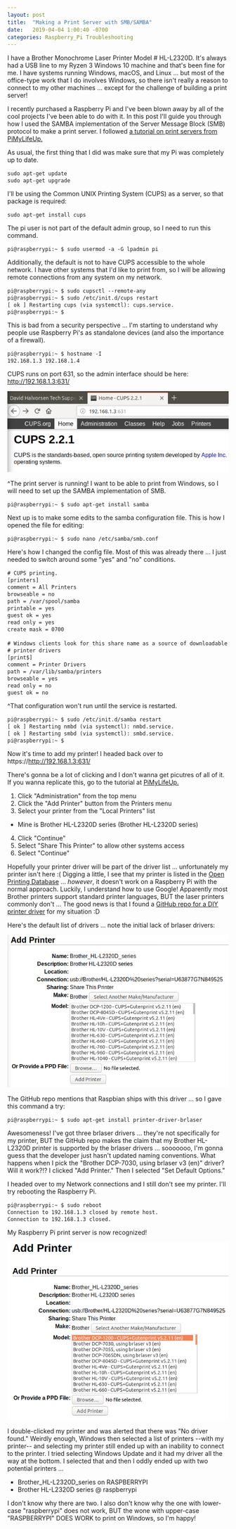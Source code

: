 ```yaml
---
layout: post
title:  "Making a Print Server with SMB/SAMBA"
date:   2019-04-04 1:00:40 -0700
categories: Raspberry_Pi Troubleshooting
---
```


I have a Brother Monochrome Laser Printer Model # HL-L2320D. It's always had a USB line to my Ryzen 3 Windows 10 machine and that's been fine for me. I have systems running Windows, macOS, and Linux ... but most of the office-type work that I do involves Windows, so there isn't really a reason to connect to my other machines ... except for the challenge of building a print server!

I recently purchased a Raspberry Pi and I've been blown away by all of the cool projects I've been able to do with it. In this post I'll guide you through how I used the SAMBA implementation of the Server Message Block (SMB) protocol to make a print server. I followed [a tutorial on print servers from PiMyLifeUp.](https://pimylifeup.com/raspberry-pi-print-server/)

As usual, the first thing that I did was make sure that my Pi was completely up to date.

```console
sudo apt-get update
sudo apt-get upgrade
```

I'll be using the Common UNIX Printing System (CUPS) as a server, so that package is required:

```console
sudo apt-get install cups
```

The pi user is not part of the default admin group, so I need to run this command.

```console
pi@raspberrypi:~ $ sudo usermod -a -G lpadmin pi
```

Additionally, the default is not to have CUPS accessible to the whole network. I have other systems that I'd like to print from, so I will be allowing remote connections from any system on my network.

```console
pi@raspberrypi:~ $ sudo cupsctl --remote-any
pi@raspberrypi:~ $ sudo /etc/init.d/cups restart
[ ok ] Restarting cups (via systemctl): cups.service.
pi@raspberrypi:~ $
```

This is bad from a security perspective ... I'm starting to understand why people use Raspberry Pi's as standalone devices (and also the importance of a firewall).

```console
pi@raspberrypi:~ $ hostname -I
192.168.1.3 192.168.1.4
```

CUPS runs on port 631, so the admin interface should be here: http://192.168.1.3:631/

![CUPS-631](/assets/2019-04-05-Print_Server_Raspberry/CUPS-631.PNG)

^The print server is running! I want to be able to print from Windows, so I will need to set up the SAMBA implementation of SMB.

```console
pi@raspberrypi:~ $ sudo apt-get install samba
```

Next up is to make some edits to the samba configuration file. This is how I opened the file for editing:

```console
pi@raspberrypi:~ $ sudo nano /etc/samba/smb.conf
```

Here's how I changed the config file. Most of this was already there ... I just needed to switch around some "yes" and "no" conditions.

```console
# CUPS printing.  
[printers]
comment = All Printers
browseable = no
path = /var/spool/samba
printable = yes
guest ok = yes
read only = yes
create mask = 0700

# Windows clients look for this share name as a source of downloadable
# printer drivers
[print$]
comment = Printer Drivers
path = /var/lib/samba/printers
browseable = yes
read only = no
guest ok = no
```

^That configuration won't run until the service is restarted.

```console
pi@raspberrypi:~ $ sudo /etc/init.d/samba restart
[ ok ] Restarting nmbd (via systemctl): nmbd.service.
[ ok ] Restarting smbd (via systemctl): smbd.service.
pi@raspberrypi:~ $
```

Now it's time to add my printer! I headed back over to https://http://192.168.1.3:631/

There's gonna be a lot of clicking and I don't wanna get picutres of all of it. If you wanna replicate this, go to the tutorial at [PiMyLifeUp.](https://pimylifeup.com/raspberry-pi-print-server/)

1. Click "Administration" from the top menu
2. Click the "Add Printer" button from the Printers menu
3. Select your printer from the "Local Printers" list
  * Mine is Brother HL-L2320D series (Brother HL-L2320D series)
4. Click "Continue"
5. Select "Share This Printer" to allow other systems access
6. Select "Continue"

Hopefully your printer driver will be part of the driver list ... unfortunately my printer isn't here :( Digging a little, I see that my printer is listed in the [Open Printing Database](https://www.openprinting.org/printer/Brother/Brother-HL-L2320D) ... *however*, it doesn't work on a Raspberry Pi with the normal approach. Luckily, I understand how to use Google! Apparently most Brother printers support standard printer languages, BUT the laser printers commonly don't ... The good news is that I found a [GitHub repo for a DIY printer driver](https://github.com/pdewacht/brlaser) for my situation :D

Here's the default list of drivers ... note the initial lack of brlaser drivers:

![no-brlaser-drivers](/assets/2019-04-05-Print_Server_Raspberry/no-brlaser-drivers.PNG)

The GitHub repo mentions that Raspbian ships with this driver ... so I gave this command a try:

```console
pi@raspberrypi:~ $ sudo apt-get install printer-driver-brlaser
```

Awesomeness! I've got three brlaser drivers ... they're not specifically for my printer, BUT the GitHub repo makes the claim that my Brother HL-L2320D printer is supported by the brlaser drivers ... sooooooo, I'm gonna guess that the developer just hasn't updated naming conventions. What happens when I pick the "Brother DCP-7030, using brlaser v3 (en)" driver? Will it work?!? I clicked "Add Printer." Then I selected "Set Default Options."

I headed over to my Network connections and I still don't see my printer. I'll try rebooting the Raspberry Pi.

```console
pi@raspberrypi:~ $ sudo reboot
Connection to 192.168.1.3 closed by remote host.
Connection to 192.168.1.3 closed.
```

My Raspberry Pi print server is now recognized!

![brlaser-drivers-are-here](/assets/2019-04-05-Print_Server_Raspberry/brlaser-drivers-are-here.PNG)

I double-clicked my printer and was alerted that there was "No driver found." Weirdly enough, Windows then selected a list of printers --with my printer-- and selecting my printer still ended up with an inability to connect to the printer. I tried selecting Windows Update and it had my driver all the way at the bottom. I selected that and then I oddly ended up with two potential printers ...

* Brother_HL-L2320D_series on RASPBERRYPI
* Brother HL-L2320D series @ raspberrypi

I don't know why there are two. I also don't know why the one with lower-case "raspberrypi" does not work, BUT the wone with upper-case "RASPBERRYPI" DOES WORK to print on Windows, so I'm happy!
